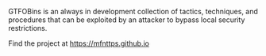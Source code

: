 [Build Status]: https://travis-ci.org/GTFOBins/GTFOBins.github.io.svg?branch=master
[travis]: https://travis-ci.org/GTFOBins/GTFOBins.github.io

GTFOBins is an always in development collection of tactics, techniques, and procedures that can be exploited by an attacker to bypass local security restrictions.

Find the project at https://mfnttps.github.io
